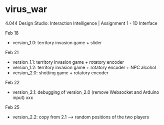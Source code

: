 # virus_war

4.044 Design Studio: Interaction Intelligence | Assignment 1 - 1D Interface

Feb 18

- version_1.0: territory invasion game + slider

Feb 21

- version_1.1: territory invasion game + rotatory encoder
- version_1.2: territory invasion game + rotatory encoder + NPC alcohol
- version_2.0: shotting game + rotatory encoder

Feb 22

- version_2.1: debugging of version_2.0 (remove Websocket and Arduino input) xxx

Feb 25

- version_2.2: copy from 2.1 --> random positions of the two players
